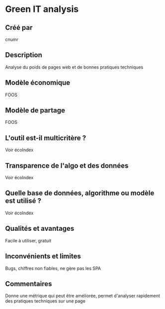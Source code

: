 # Green IT analysis

## Créé par

cnumr

## Description

Analyse du poids de pages web et de bonnes pratiques techniques

## Modèle économique

FOOS

## Modèle de partage

FOOS

## L'outil est-il multicritère ?

Voir écoIndex

## Transparence de l'algo et des données

Voir écoIndex

## Quelle base de données, algorithme ou modèle est utilisé ?

Voir écoIndex

## Qualités et avantages

Facile à utiliser, gratuit

## Inconvénients et limites

Bugs, chiffres non fiables, ne gère pas les SPA

## Commentaires

Donne une métrique qui peut être améliorée, permet d'analyser rapidement des pratiques techniques sur une page

